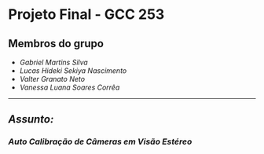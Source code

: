 # Projeto Final - GCC 253

## Membros do grupo
* *Gabriel Martins Silva*
* *Lucas Hideki Sekiya Nascimento*
* *Valter Granato Neto*
* *Vanessa Luana Soares Corrêa*
---
## *Assunto:*
### *Auto Calibração de Câmeras em Visão Estéreo*
